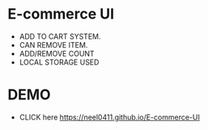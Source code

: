 # E-commerce UI

- ADD TO CART SYSTEM.
- CAN REMOVE ITEM.
- ADD/REMOVE COUNT
- LOCAL STORAGE USED

# DEMO

- CLICK here https://neel0411.github.io/E-commerce-UI
